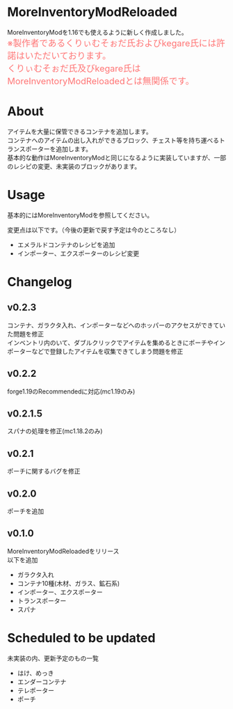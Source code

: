 # MoreInventoryModReloaded
MoreInventoryModを1.16でも使えるように新しく作成しました。  
<big><big><font color=ff7777>※製作者であるくりぃむそぉだ氏およびkegare氏には許諾はいただいております。  
くりぃむそぉだ氏及びkegare氏はMoreInventoryModReloadedとは無関係です。      
</font></big></big>
# About
アイテムを大量に保管できるコンテナを追加します。    
コンテナへのアイテムの出し入れができるブロック、チェスト等を持ち運べるトランスポーターを追加します。    
基本的な動作はMoreInventoryModと同じになるように実装していますが、一部のレシピの変更、未実装のブロックがあります。      

# Usage
基本的にはMoreInventoryModを参照してください。      

変更点は以下です。（今後の更新で戻す予定は今のところなし）
* エメラルドコンテナのレシピを追加
* インポーター、エクスポーターのレシピ変更

# Changelog
## v0.2.3
コンテナ、ガラクタ入れ、インポーターなどへのホッパーのアクセスができていた問題を修正    
インベントリ内のいて、ダブルクリックでアイテムを集めるときにポーチやインポーターなどで登録したアイテムを収集できてしまう問題を修正

## v0.2.2
forge1.19のRecommendedに対応(mc1.19のみ)

## v0.2.1.5
スパナの処理を修正(mc1.18.2のみ)

## v0.2.1
ポーチに関するバグを修正

## v0.2.0
ポーチを追加

## v0.1.0
MoreInventoryModReloadedをリリース    
以下を追加
* ガラクタ入れ
* コンテナ10種(木材、ガラス、鉱石系)
* インポーター、エクスポーター
* トランスポーター
* スパナ

# Scheduled to be updated
未実装の内、更新予定のもの一覧
* はけ、めっき
* エンダーコンテナ
* テレポーター
* ポーチ